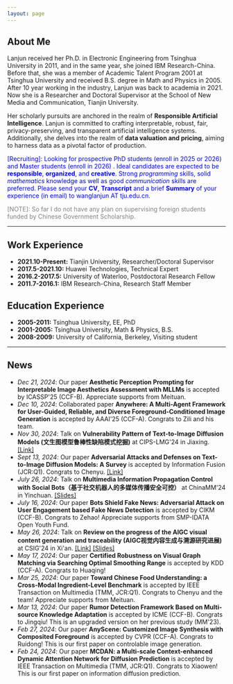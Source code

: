 ```yaml
---
layout: page
---
```


## About Me

Lanjun received her Ph.D. in Electronic Engineering from Tsinghua University in 2011, and in the same year, she joined IBM Research-China. Before that, she was a member of Academic Talent Program 2001 at Tsinghua University and received B.S. degree in Math and Physics in 2005. After 10 year working in the industry, Lanjun was back to academia in 2021. Now she is a Researcher and Doctoral Supervisor at the School of New Media and Communication, Tianjin University.
 
Her scholarly pursuits are anchored in the realm of **Responsible Artificial Intelligence**. Lanjun is committed to crafting interpretable, robust, fair, privacy-preserving, and transparent artificial intelligence systems. Additionally, she delves into the realm of **data valuation and pricing**, aiming to harness data as a pivotal factor of production.

<span style="color:blue">[Recruiting]:  Looking for prospective PhD students (enroll in 2025 or 2026) and Master students (enroll in 2026) .   Ideal candidates are expected to be **responsible**, **organized**, and **creative**. Strong *programming* skills, solid *mathematics* knowledge as well as good *communication* skills are preferred.  Please send your **CV**, **Transcript** and a brief **Summary** of your experience (in email) to wanglanjun AT tju.edu.cn. <span>

<span style="color:grey">[NOTE]: So far I do not have any plan on supervising foreign students funded by Chinese Government Scholarship. <span>

---
## Work Experience
- **2021.10-Present:** Tianjin University, Researcher/Doctoral Supervisor
- **2017.5-2021.10:** Huawei Technologies, Technical Expert
- **2016.2-2017.5:** University of Waterloo, Postdoctoral Research Fellow
- **2011.7-2016.1:** IBM Research-China, Research Staff Member

## Education Experience
- **2005-2011:** Tsinghua University, EE,  PhD
- **2001-2005:** Tsinghua University, Math & Physics, B.S.
- **2008-2009:** University of California, Berkeley, Visiting student

---
## News
- *Dec 21, 2024*: Our paper **Aesthetic Perception Prompting for Interpretable Image Aesthetics Assessment with MLLMs** is accepted by ICASSP'25 (CCF-B). Appreciate supports from Meituan.
- *Dec 10, 2024*: Collaborated paper **Anywhere: A Multi-Agent Framework for User-Guided, Reliable, and Diverse Foreground-Conditioned Image Generation** is accepted by AAAI'25 (CCF-A).  Congrats to Zili and his team.
- *Nov 30, 2024*: Talk on **Vulnerability Pattern of Text-to-Image Diffusion Models (文生图模型鲁棒性缺陷模式挖掘)** at CIPS-LMG'24 in Jiaxing. [[Link]](https://github.com/datar001/Awesome-AD-on-T2IDM)
- *Sept 13, 2024*: Our paper **Adversarial Attacks and Defenses on Text-to-Image Diffusion Models: A Survey** is accepted by Information Fusion (JCR:Q1).  Congrats to Chenyu. [[Link]](https://github.com/datar001/Awesome-AD-on-T2IDM)  
- *July 26, 2024*: Talk on **Multimedia Information Propagation Control with Social Bots（基于社交机器人的多媒体传播安全可控）** at ChinaMM'24 in Yinchuan. [[Slides]](\file\ChinaMM-wanglj_publicshareversion.pdf)
- *July 16, 2024*: Our paper **Bots Shield Fake News: Adversarial Attack on User Engagement based Fake News Detection** is accepted by CIKM (CCF-B).  Congrats to Zehao!  Appreciate supports from SMP-IDATA Open Youth Fund.
- *May 26, 2024*: Talk on **Review on the progress of the AIGC visual content generation and traceability (AIGC视觉内容生成与溯源研究进展)** at CSIG'24 in Xi'an. [[Link]](http://www.cjig.cn/jig/article/html/240003) [[Slides]](\file\CSIG_进展报告_生成和生成溯源_分享版1_compressed.pdf) 
- *May 17, 2024*: Our paper **Certified Robustness on Visual Graph Matching via Searching Optimal Smoothing Range** is accepted by KDD (CCF-A). Congrats to Huaqing!
- *Mar 25, 2024*: Our paper **Toward Chinese Food Understanding: a Cross-Modal Ingredient-Level Benchmark** is accepted by IEEE Transaction on Multimedia (TMM, JCR:Q1).  Congrats to Chenyu and the team! Appreciate supports from Meituan.
- *Mar 13, 2024*: Our paper **Rumor Detection Framework Based on Multi-source Knowledge Adaptation** is accepted by ICME (CCF-B).  Congrats to Jingqiu! This is an upgraded version on her previous study (MM'23).
- *Feb 27, 2024*: Our paper **AnyScene: Customized Image Synthesis with Composited Foreground** is accepted by CVPR (CCF-A).  Congrats to Ruidong! This is our first paper on controlable image generation.
- *Feb 24, 2024*: Our paper **MCDAN: a Multi-scale Context-enhanced Dynamic Attention Network for Diffusion Prediction** is accepted by IEEE Transaction on Multimedia  (TMM, JCR:Q1).  Congrats to Xiaowen!  This is our first paper on information diffusion prediction.


